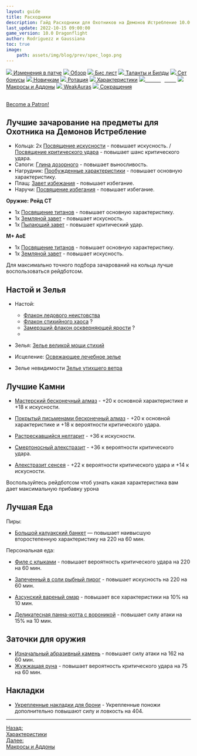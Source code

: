 ```yaml
---
layout: guide
title: Расходники
description: Гайд Расходники для Охотников на Демонов Истребление 10.0 PvE Dragonflight
last_update: 2022-10-15 09:00:00
game_version: 10.0 Dragonflight 
author: Rodriguezz и Gaussiana
toc: true
image:
    path: assets/img/blog/prev/spec_logo.png
---
```


<div id="smooth-nav-outer">
<a href="{{ site.url }}/guide/havoc/changes-patch.html"><img src="https://wow.zamimg.com/images/wow/icons/medium/inv_misc_spyglass_02.jpg"> Изменения в патче</a>
<a href="{{ site.url }}/guide/havoc/overview.html"><img src="https://wow.zamimg.com/images/wow/icons/medium/inv_misc_spyglass_02.jpg"> Обзор</a>
<a href="{{ site.url }}/guide/havoc/gear.html"><img src="https://wow.zamimg.com/images/wow/icons/medium/inv_chest_chain_03.jpg"> Бис лист</a>
<a href="{{ site.url }}/guide/havoc/talent-builds.html"><img src="https://wow.zamimg.com/images/wow/icons/medium/ability_marksmanship.jpg"> Таланты и Билды</a>
<a href="{{ site.url }}/guide/havoc/set-bonuses.html"><img src="https://wow.zamimg.com/images/wow/icons/medium/wow_token01.jpg"> Сет бонусы</a>
<a href="{{ site.url }}/guide/havoc/beginners.html"><img src="https://wow.zamimg.com/images/wow/icons/medium/spell_lifegivingseed.jpg"> Новичкам</a>
<a href="{{ site.url }}/guide/havoc/rotation-priority.html"><img src="https://wow.zamimg.com/images/wow/icons/medium/spell_mekkatorque_bot_bluegear.jpg"> Ротация</a>
<a href="{{ site.url }}/guide/havoc/stats.html"><img src="https://wow.zamimg.com/images/wow/icons/medium/inv_inscription_80_warscroll_intellect.jpg"> Характеристики</a>
<a href="{{ site.url }}/guide/havoc/consumables.html"><img src="https://wow.zamimg.com/images/wow/icons/medium/inv_potion_92.jpg"><span style="color: white;"> Расходники</span></a>
<a href="{{ site.url }}/guide/havoc/macros-addons.html"><img src="https://wow.zamimg.com/images/wow/icons/medium/inv_eng_gearspringparts.jpg"> Макросы и Аддоны</a>
<a href="{{ site.url }}/guide/havoc/weakauras.html"><img src="https://wow.zamimg.com/images/wow/icons/medium/spell_holy_auramastery.jpg"> WeakAuras</a>
<a href="{{ site.url }}/guide/havoc/common-terms.html"><img src="https://wow.zamimg.com/images/wow/icons/medium/ui_chat.jpg"> Сокращения</a>
</div>
<br>

<a href="https://www.patreon.com/bePatron?u=43917749"  data-patreon-widget-type="become-patron-button">Become a Patron!</a><script async src="https://c6.patreon.com/becomePatronButton.bundle.js"></script>

## Лучшие зачарование на предметы для Охотника на Демонов Истребление

* Кольца: 2х [Посвящение искусности](https://www.wowhead.com/ru/spell=389294) - повышает искусность. / [Посвящение критического удара](https://www.wowhead.com/ru/spell=389292) - повышает шанс критического удара.
* Сапоги: [Глина дозорного](https://www.wowhead.com/ru/spell=389484) - повышает выносливость.
* Нагрудник: [Пробужденные характеристики](https://www.wowhead.com/ru/spell=389410/) - повышает основную характеристику. 
* Плащ: [Завет избежания](https://www.wowhead.com/ru/spell=389397/) - повышает избегание.
* Наручи: [Посвящение избегания](https://www.wowhead.com/ru/spell=389301) - повышает избегание.

**Оружие:**
**Рейд СТ**

* 1х [Посвящение титанов](https://www.wowhead.com/ru/spell=389550) - повышает основную характеристику.
* 1х [Земляной завет](https://www.wowhead.com/ru/spell=389540/) - повышает искусность.
* 1х [Пылающий завет](https://www.wowhead.com/ru/spell=389537) - повышает критический удар.

**M+ АоЕ**

* 1х [Посвящение титанов](https://www.wowhead.com/ru/spell=389550) - повышает основную характеристику.
* 1х [Земляной завет](https://www.wowhead.com/ru/spell=389540/) - повышает искусность.


Для максимально точного подбора зачарований на кольца лучше воспользоваться рейдботсом.

## Настой и Зелья

* Настой: 
    * [Флакон ледового неистовства](https://www.wowhead.com/ru/item=191333/)  
    * [Флакон стихийного хаоса](https://www.wowhead.com/ru/item=191359) ?
    * [Замерзший флакон оскверняющей ярости](https://www.wowhead.com/ru/item=191329) ?
    * []()
* Зелья: [Зелье великой мощи стихий](https://www.wowhead.com/ru/item=191383)
* Исцеление: [Освежающее лечебное зелье](https://www.wowhead.com/ru/item=191380/)

* Зелье невидимости [Зелье утихшего ветра](https://www.wowhead.com/ru/item=191395)


## Лучшие Камни

* [Мастерский бесконечный алмаз](https://www.wowhead.com/ru/item=192988) - +20 к основной характеристике и +18 к искусности.
* [Покрытый письменами бесконечный алмаз](https://www.wowhead.com/ru/item=192982/) - +20 к основной характеристике и +18 к вероятности критического удара.

* [Растрескавшийся нелтарит](https://www.wowhead.com/ru/item=192967) - +36 к искусности.
* [Смертоносный алекстразит](https://www.wowhead.com/ru/item=192928/) - +36 к вероятности критического удара.
* [Алекстразит сенсея](https://www.wowhead.com/ru/item=192922) - +22 к вероятности критического удара и +14 к искусности.

Воспользуйтесь рейдботсом чтоб узнать какая характеристика вам дает максимальную прибавку урона

## Лучшая Еда

Пиры:

* [Большой калуакский банкет](https://www.wowhead.com/ru/item=197794) —  повышает наивысшую второстепенную характеристику на 220 на 60 мин.

Персональная еда:

* [Филе с клыками](https://www.wowhead.com/ru/item=197779) - повышает вероятность критического удара на 220 на 60 мин.
* [Запеченный в соли рыбный пирог](https://www.wowhead.com/ru/item=197781) - повышает искусность на 220 на 60 мин.

* [Азсунский вареный омар](https://www.wowhead.com/ru/item=200893) - повышает все характеристики на 10% на 10 мин.
* [Деликатесная панна-котта с вороникой](https://www.wowhead.com/ru/item=200902) - повышает силу атаки на 15% на 10 мин.


## Заточки для оружия

* [Изначальный абразивный камень](https://www.wowhead.com/ru/item=191950) - повышает силу атаки на 162 на 60 мин.
* [Жужжащая руна](https://www.wowhead.com/ru/item=194823/) - повышает вероятность критического удара на 75 на 60 мин.

## Накладки 

* [Укрепленные накладки для брони](https://www.wowhead.com/ru/item=193567) - Укрепленные поножи дополнительно повышают силу и ловкость на 404.

<hr>

<div class="minibox minibox-left"><a href="{{ site.url }}/guide/havoc/stats.html">Назад:<br>Характеристики</a></div>
<div class="minibox"><a href="{{ site.url }}/guide/havoc/macros-addons.html">Далее:<br>Макросы и Аддоны</a></div>

<br>